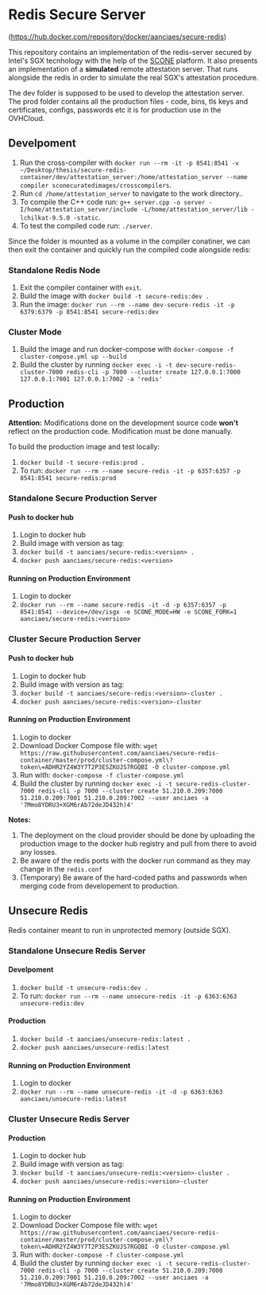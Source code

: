 # Redis Secure Server
(https://hub.docker.com/repository/docker/aanciaes/secure-redis)

This repository contains an implementation of the redis-server secured by Intel's SGX tecnhology with the help of the [SCONE]("https://scontain.com/index.html?lang=en") platform. It also presents an implementation of a **simulated** remote attestation server. That runs alongside the redis in order to simulate the real SGX's attestation procedure.

The dev folder is supposed to be used to develop the attestation server. The prod folder contains all the production files - code, bins, tls keys and certificates, configs, passwords etc it is for production use in the OVHCloud.

## Develpoment

1. Run the cross-compiler with `docker run --rm -it -p 8541:8541 -v ~/Desktop/thesis/secure-redis-container/dev/attestation_server:/home/attestation_server --name compiler sconecuratedimages/crosscompilers`.
2. Run `cd /home/attestation_server` to navigate to the work directory..
3. To compile the C++ code run: `g++ server.cpp -o server -I/home/attestation_server/include -L/home/attestation_server/lib -lchilkat-9.5.0 -static`.
4. To test the compiled code run: `./server`.

Since the folder is mounted as a volume in the compiler conatiner, we can then exit the container and quickly run the compiled code alongside redis:

### Standalone Redis Node

1. Exit the compiler container with `exit`.
2. Build the image with `docker build -t secure-redis:dev .`
3. Run the image: `docker run --rm --name dev-secure-redis -it -p 6379:6379 -p 8541:8541 secure-redis:dev`

### Cluster Mode

1. Build the image and run docker-compose with `docker-compose -f cluster-compose.yml up --build`
2. Build the cluster by running `docker exec -i -t dev-secure-redis-cluster-7000 redis-cli -p 7000 --cluster create 127.0.0.1:7000 127.0.0.1:7001 127.0.0.1:7002 -a 'redis'`


## Production

**Attention:** Modifications done on the development source code **won't** reflect on the production code. Modification must be done manually.

To build the production image and test locally:

1. `docker build -t secure-redis:prod .`
2. To run: `docker run --rm --name secure-redis -it -p 6357:6357 -p 8541:8541 secure-redis:prod`

### Standalone Secure Production Server

#### Push to docker hub

1. Login to docker hub
2. Build image with version as tag:
3. `docker build -t aanciaes/secure-redis:<version> .`
4. `docker push aanciaes/secure-redis:<version>`

#### Running on Production Environment

1. Login to docker
2. `docker run --rm --name secure-redis -it -d -p 6357:6357 -p 8541:8541 --device=/dev/isgx -e SCONE_MODE=HW -e SCONE_FORK=1 aanciaes/secure-redis:<version>`

### Cluster Secure Production Server

#### Push to docker hub

1. Login to docker hub
2. Build image with version as tag:
3. `docker build -t aanciaes/secure-redis:<version>-cluster .`
4. `docker push aanciaes/secure-redis:<version>-cluster`

#### Running on Production Environment

1. Login to docker
2. Download Docker Compose file with: `wget https://raw.githubusercontent.com/aanciaes/secure-redis-container/master/prod/cluster-compose.yml\?token\=ADHR2YZ4W3Y7T2P3ESZKUJS7RGQBI -O cluster-compose.yml`
3. Run with: `docker-compose -f cluster-compose.yml`
4. Build the cluster by running `docker exec -i -t secure-redis-cluster-7000 redis-cli -p 7000 --cluster create 51.210.0.209:7000 51.210.0.209:7001 51.210.0.209:7002 --user anciaes -a '7Mmo8YDRU3+XGM6rAb72deJD432h)4'`

**Notes:**

1. The deployment on the cloud provider should be done by uploading the production image to the docker hub registry and pull from there to avoid any losses.
2. Be aware of the redis ports with the docker run command as they may change in the `redis.conf`
3. (Temporary) Be aware of the hard-coded paths and passwords when merging code from developement to production.

## Unsecure Redis

Redis container meant to run in unprotected memory (outside SGX).

### Standalone Unsecure Redis Server

#### Develpoment

1. `docker build -t unsecure-redis:dev .`
2. To run: `docker run --rm --name unsecure-redis -it -p 6363:6363 unsecure-redis:dev`

#### Production

1. `docker build -t aanciaes/unsecure-redis:latest .`
2. `docker push aanciaes/unsecure-redis:latest`

#### Running on Production Environment

1. Login to docker
2. `docker run --rm --name unsecure-redis -it -d -p 6363:6363 aanciaes/unsecure-redis:latest`

### Cluster Unsecure Redis Server

#### Production

1. Login to docker hub
2. Build image with version as tag:
3. `docker build -t aanciaes/unsecure-redis:<version>-cluster .`
4. `docker push aanciaes/unsecure-redis:<version>-cluster`

#### Running on Production Environment

1. Login to docker
2. Download Docker Compose file with: `wget https://raw.githubusercontent.com/aanciaes/secure-redis-container/master/prod/cluster-compose.yml\?token\=ADHR2YZ4W3Y7T2P3ESZKUJS7RGQBI -O cluster-compose.yml`
3. Run with: `docker-compose -f cluster-compose.yml`
4. Build the cluster by running `docker exec -i -t secure-redis-cluster-7000 redis-cli -p 7000 --cluster create 51.210.0.209:7000 51.210.0.209:7001 51.210.0.209:7002 --user anciaes -a '7Mmo8YDRU3+XGM6rAb72deJD432h)4'`
